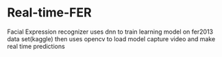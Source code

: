 # Real-time-FER
Facial Expression recognizer uses dnn to train learning model on fer2013 data set(kaggle) then uses opencv to load model capture video and make real time predictions 
